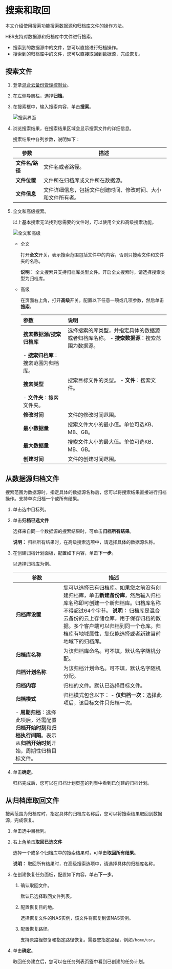 # 搜索和取回

本文介绍使用搜索功能搜索数据源和归档库文件的操作方法。

HBR支持对数据源和归档库中文件进行搜索。

-   搜索到的数据源中的文件，您可以直接进行归档操作。
-   搜索到的归档库中的文件，您可以直接取回到数据源，完成恢复。

## 搜索文件

1.  登录[混合云备份管理控制台](https://hbr.console.aliyun.com)。

2.  在左侧导航栏，选择**归档**。

3.  在搜索框中，输入搜索内容，单击**搜索**。

    ![搜索界面](https://static-aliyun-doc.oss-accelerate.aliyuncs.com/assets/img/zh-CN/5321679161/p270188.png)

4.  浏览搜索结果，在搜索结果区域会显示搜索文件的详细信息。

    搜索结果中各列参数，说明如下：

    |参数|描述|
    |--|--|
    |**文件名/路径**|文件名或者路径。|
    |**文件位置**|文件所在归档库或文件所在数据源。|
    |**文件信息**|文件详细信息，包括文件创建时间、修改时间、大小和文件所有者。|

5.  全文和高级搜索。

    以上基本搜索无法找到您需要的文件时，可以使用全文和高级搜索功能。

    ![全文和高级](https://static-aliyun-doc.oss-accelerate.aliyuncs.com/assets/img/zh-CN/8661637161/p260352.png)

    -   全文

        打开**全文**开关，表示搜索范围包括文件中的内容，否则只搜索文件和文件夹的名称。

        **说明：** 全文搜索只支持归档库类型文件。开启全文搜索时，请选择搜索类型为归档库。

    -   高级

        在页面右上角，打开**高级**开关。配置以下任意一项或几项参数，然后单击**搜索**。

        |参数|说明|
        |:-|:-|
        |**搜索数据源/搜索归档库**|选择搜索的库类型，并指定具体的数据源或者归档库名称。        -   **搜索数据源**：搜索范围为数据源。
        -   **搜索归档库**：搜索范围为归档库。 |
        |**搜索类型**|搜索目标文件的类型。        -   **文件**：搜索文件。
        -   **文件夹**：搜索文件夹。 |
        |**修改时间**|文件的修改时间范围。|
        |**最小数据量**|搜索文件大小的最小值。单位可选KB、MB、GB。|
        |**最大数据量**|搜索文件大小的最大值。单位可选KB、MB、GB。|
        |**创建时间**|文件的创建时间范围。|


## 从数据源归档文件

搜索范围为数据源时，指定具体的数据源名称后，您可以将搜索结果直接进行归档操作。支持单次归档一个或所有结果。

1.  单击选中目标列。

2.  单击**归档已选文件**

    选择来自同一个数据源的搜索结果时，可单击**归档所有结果**。

    **说明：** 归档所有结果时，在高级搜索选项中，请选择具体的数据源名称。

3.  在创建归档计划面板，配置如下内容，单击**下一步**。

    以选择归档库为例。

    |参数|描述|
    |--|--|
    |**归档库设置**|您可以选择已有归档库。如果您之前没有创建归档库，单击**新建备份库**，然后输入归档库名称即可创建一个新归档库。归档库名称不得超过64个字节。 **说明：** 归档库是混合云备份的云上存储仓库，用于保存归档的数据。多个客户端可以归档到同一个仓库。归档库有地域属性，您仅能选择或者新建当前地域下的归档库。 |
    |**归档库名称**|为该归档库命名。可不填，默认名字随机分配。|
    |**归档计划名称**|为该归档计划命名。可不填，默认名字随机分配。|
    |**归档内容**|归档的文件。默认已选择目标文件。|
    |**归档模式**|归档模式包含以下：    -   **仅归档一次**：选择此项后，该目标文件只归档一次。
    -   **周期归档**：选择此项后，还需配置**归档开始时刻**和**归档执行间隔**。表示从**归档开始时刻**开始，周期性归档目标文件。 |

4.  单击**确定**。

    归档完成后，您可以在归档计划页签的列表中看到已创建的归档计划。


## 从归档库取回文件

搜索范围为归档库时，指定具体的归档库名称后，您可以将搜索结果取回到数据源，完成恢复。

1.  单击选中目标列。

2.  右上角单击**取回已选文件**

    选择一个或多个归档库中的搜索结果时，可单击**取回所有结果**。

    **说明：** 取回所有结果时，在高级搜索选项中，请选择具体的归档库名称。

3.  在创建恢复任务面板，配置如下内容，单击**下一步**。

    1.  确认取回文件。

        默认已选择取回文件列表。

    2.  配置恢复目的地。

        选择恢复文件的NAS实例，该文件将恢复到该NAS实例。

    3.  配置恢复路径。

        支持原路径恢复和指定路径恢复。需要您指定路径，例如`/home/usr`。

4.  单击**确定**。

    取回任务建立后，您可以在任务列表页签中看到已创建的任务计划。


